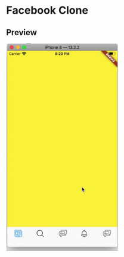# Facebook Clone


## Preview


<img src="https://github.com/usmanmukhtar/Facebook-Clone/blob/master/Preview.gif" width="300">
